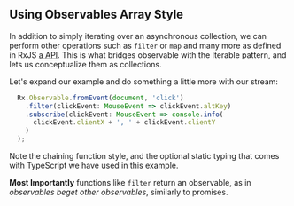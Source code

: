 ## Using Observables Array Style

In addition to simply iterating over an asynchronous collection, we can perform other operations such as `filter` or `map` and many more as defined in RxJS [a API](https://github.com/Reactive-Extensions/RxJS). This is what bridges observable with the Iterable pattern, and lets us conceptualize them as collections.

Let's expand our example and do something a little more with our stream:

```javascript
  Rx.Observable.fromEvent(document, 'click')
    .filter(clickEvent: MouseEvent => clickEvent.altKey)
    .subscribe(clickEvent: MouseEvent => console.info(
      clickEvent.clientX + ', ' + clickEvent.clientY
    )
  );
```

Note the chaining function style, and the optional static typing that comes with TypeScript we have used in this example.

**Most Importantly** functions like `filter` return an observable, as in *observables beget other observables*, similarly to promises.
